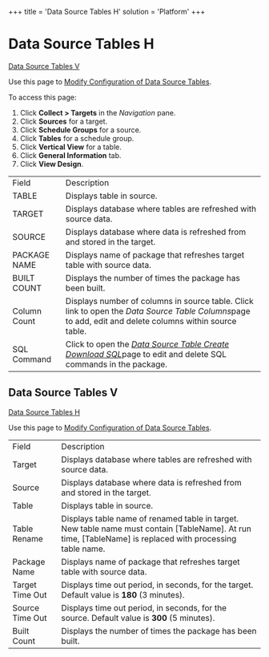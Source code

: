 +++
title = 'Data Source Tables H'
solution = 'Platform'
+++

# Data Source Tables H

[Data Source Tables V](#Data_Source_Tables_V)

<div class="use">

Use this page to [Modify Configuration of Data Source
Tables](../Use_Cases/Modify_Configuration_of_Data_Source_Tables.htm).

</div>

To access this page:

1.  Click <span style="font-weight: bold;">Collect \> Targets</span> in
    the <span style="font-style: italic;">Navigation</span> pane.
2.  Click <span style="font-weight: bold;">Sources</span> for a target.
3.  Click <span style="font-weight: bold;">Schedule Groups</span> for a
    source.
4.  Click <span style="font-weight: bold;">Tables</span> for a schedule
    group.
5.  Click <span style="font-weight: bold;">Vertical View</span> for a
    table.
6.  Click <span style="font-weight: bold;">General Information</span>
    tab.
7.  Click <span style="font-weight: bold;">View
Design</span>.

|              |                                                                                                                                                                                                                                                           |
| ------------ | --------------------------------------------------------------------------------------------------------------------------------------------------------------------------------------------------------------------------------------------------------- |
| Field        | Description                                                                                                                                                                                                                                               |
| TABLE        | Displays table in source.                                                                                                                                                                                                                                 |
| TARGET       | Displays database where tables are refreshed with source data.                                                                                                                                                                                            |
| SOURCE       | Displays database where data is refreshed from and stored in the target.                                                                                                                                                                                  |
| PACKAGE NAME | Displays name of package that refreshes target table with source data.                                                                                                                                                                                    |
| BUILT COUNT  | Displays the number of times the package has been built.                                                                                                                                                                                                  |
| Column Count | Displays number of columns in source table. Click link to open the <span style="font-style: italic;">Data Source Table Columns</span><span>page to add, edit and delete</span> columns within source table.                                               |
| SQL Command  | Click to open the <span style="font-style: italic;">[<span style="font-style: italic;">Data Source Table Create Download SQL</span>](Data_Source_Table_Create_Download_SQL_H.htm)</span><span>page to edit and delete</span> SQL commands in the package. |

## <span id="Data_Source_Tables_V"></span>Data Source Tables V

[Data Source Tables H](Data_Source_Tables_H.htm)

<div class="use">

Use this page to [Modify Configuration of Data Source
Tables](../Use_Cases/Modify_Configuration_of_Data_Source_Tables.htm).

</div>

|                 |                                                                                                                                                               |
| --------------- | ------------------------------------------------------------------------------------------------------------------------------------------------------------- |
| Field           | Description                                                                                                                                                   |
| Target          | Displays database where tables are refreshed with source data.                                                                                                |
| Source          | Displays database where data is refreshed from and stored in the target<span style="font-family: Calibri, sans-serif;">.</span>                               |
| Table           | Displays table in source.                                                                                                                                     |
| Table Rename    | Displays table name of renamed table in target. New table name must contain \[TableName\]. At run time, \[TableName\] is replaced with processing table name. |
| Package Name    | Displays name of package that refreshes target table with source data.                                                                                        |
| Target Time Out | Displays time out period, in seconds, for the target. Default value is **180** (3 minutes).                                                                   |
| Source Time Out | Displays time out period, in seconds, for the source. Default value is **300** (5 minutes).                                                                   |
| Built Count     | Displays the number of times the package has been built.                                                                                                      |
